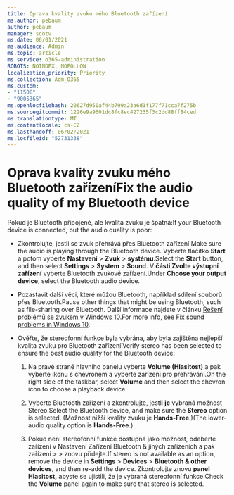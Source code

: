 ```yaml
---
title: Oprava kvality zvuku mého Bluetooth zařízení
ms.author: pebaum
author: pebaum
manager: scotv
ms.date: 06/01/2021
ms.audience: Admin
ms.topic: article
ms.service: o365-administration
ROBOTS: NOINDEX, NOFOLLOW
localization_priority: Priority
ms.collection: Adm_O365
ms.custom:
- "11508"
- "9005365"
ms.openlocfilehash: 20627d950af44b799a23a6d1f177f71cca7f275b
ms.sourcegitcommit: 1226e9a9601dc8fc8ec427235f3c2dd88ff84ced
ms.translationtype: MT
ms.contentlocale: cs-CZ
ms.lasthandoff: 06/02/2021
ms.locfileid: "52731338"
---
```

# <a name="fix-the-audio-quality-of-my-bluetooth-device"></a><span data-ttu-id="32ebd-102">Oprava kvality zvuku mého Bluetooth zařízení</span><span class="sxs-lookup"><span data-stu-id="32ebd-102">Fix the audio quality of my Bluetooth device</span></span>

<span data-ttu-id="32ebd-103">Pokud je Bluetooth připojené, ale kvalita zvuku je špatná:</span><span class="sxs-lookup"><span data-stu-id="32ebd-103">If your Bluetooth device is connected, but the audio quality is poor:</span></span>

- <span data-ttu-id="32ebd-104">Zkontrolujte, jestli se zvuk přehrává přes Bluetooth zařízení.</span><span class="sxs-lookup"><span data-stu-id="32ebd-104">Make sure the audio is playing through the Bluetooth device.</span></span> <span data-ttu-id="32ebd-105">Vyberte tlačítko **Start** a potom vyberte **Nastavení**  >  **Zvuk**  >  **systému**.</span><span class="sxs-lookup"><span data-stu-id="32ebd-105">Select the **Start** button, and then select **Settings** > **System** > **Sound**.</span></span> <span data-ttu-id="32ebd-106">V **části Zvolte výstupní zařízení** vyberte Bluetooth zvukové zařízení.</span><span class="sxs-lookup"><span data-stu-id="32ebd-106">Under **Choose your output device**, select the Bluetooth audio device.</span></span>

- <span data-ttu-id="32ebd-107">Pozastavit další věci, které můžou Bluetooth, například sdílení souborů přes Bluetooth.</span><span class="sxs-lookup"><span data-stu-id="32ebd-107">Pause other things that might be using Bluetooth, such as file-sharing over Bluetooth.</span></span> <span data-ttu-id="32ebd-108">Další informace najdete v článku [Řešení problémů se zvukem v Windows 10](https://support.microsoft.com/en-us/help/4026994).</span><span class="sxs-lookup"><span data-stu-id="32ebd-108">For more info, see [Fix sound problems in Windows 10](https://support.microsoft.com/en-us/help/4026994).</span></span>

- <span data-ttu-id="32ebd-109">Ověřte, že stereofonní funkce byla vybrána, aby byla zajištěna nejlepší kvalita zvuku pro Bluetooth zařízení:</span><span class="sxs-lookup"><span data-stu-id="32ebd-109">Verify stereo has been selected to ensure the best audio quality for the Bluetooth device:</span></span>
    1. <span data-ttu-id="32ebd-110">Na pravé straně hlavního panelu vyberte **Volume (Hlasitost)** a pak vyberte ikonu s chevronem a vyberte zařízení pro přehrávání.</span><span class="sxs-lookup"><span data-stu-id="32ebd-110">On the right side of the taskbar, select **Volume** and then select the chevron icon to choose a playback device.</span></span>

    1. <span data-ttu-id="32ebd-111">Vyberte Bluetooth zařízení a zkontrolujte, jestli **je** vybraná možnost Stereo.</span><span class="sxs-lookup"><span data-stu-id="32ebd-111">Select the Bluetooth device, and make sure the **Stereo** option is selected.</span></span> <span data-ttu-id="32ebd-112">(Možnost nižší kvality zvuku je **Hands-Free**.)</span><span class="sxs-lookup"><span data-stu-id="32ebd-112">(The lower-audio quality option is **Hands-Free**.)</span></span>

    1. <span data-ttu-id="32ebd-113">Pokud není stereofonní funkce dostupná jako možnost, odeberte zařízení v Nastavení Zařízení Bluetooth & jiných zařízeních a pak zařízení  >    >  znovu přidejte.</span><span class="sxs-lookup"><span data-stu-id="32ebd-113">If stereo is not available as an option, remove the device in **Settings** > **Devices** > **Bluetooth & other devices**, and then re-add the device.</span></span> <span data-ttu-id="32ebd-114">Zkontrolujte znovu **panel Hlasitost,** abyste se ujistili, že je vybraná stereofonní funkce.</span><span class="sxs-lookup"><span data-stu-id="32ebd-114">Check the **Volume** panel again to make sure that stereo is selected.</span></span>

